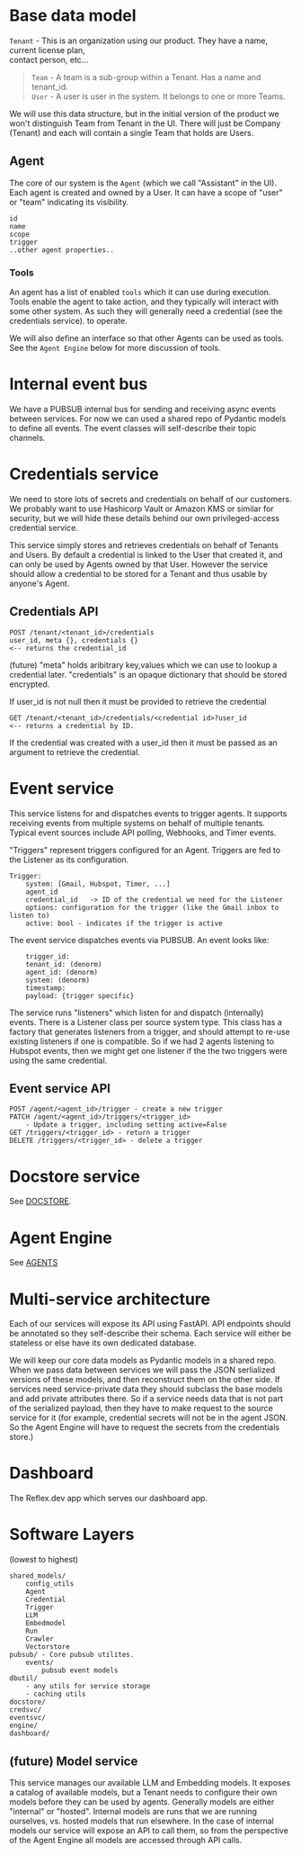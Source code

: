 # Base data model

`Tenant` - This is an organization using our product. They have a name, current license plan,  
contact person, etc...  
>    `Team` - A team is a sub-group within a Tenant. Has a name and tenant_id.  
>        `User` - A user is user in the system. It belongs to one or more Teams.

We will use this data structure, but in the initial version of the product we won't 
distinguish Team from Tenant in the UI. There will just be Company (Tenant) and
each will contain a single Team that holds are Users.

## Agent

The core of our system is the `Agent` (which we call "Assistant" in the UI).
Each agent is created and owned by a User. It can have a scope of "user" or "team"
indicating its visibility.

    id
    name
    scope
    trigger
    ..other agent properties..

### Tools

An agent has a list of enabled `tools` which it can use during execution. Tools enable
the agent to take action, and they typically will interact with some other system. As such
they will generally need a credential (see the credentials service). to operate.

We will also define an interface so that other Agents can be used as tools. See
the `Agent Engine` below for more discussion of tools.

# Internal event bus

We have a PUBSUB internal bus for sending and receiving async events between services.
For now we can used a shared repo of Pydantic models to define all events. The
event classes will self-describe their topic channels.

# Credentials service

We need to store lots of secrets and credentials on behalf of our customers. We probably want
to use Hashicorp Vault or Amazon KMS or similar for security, but we will hide these details
behind our own privileged-access credential service.

This service simply stores and retrieves credentials on behalf of Tenants and Users. By
default a credential is linked to the User that created it, and can only be used by Agents
owned by that User. However the service should allow a credential to be stored for a Tenant
and thus usable by anyone's Agent.

## Credentials API

    POST /tenant/<tenant_id>/credentials
    user_id, meta {}, credentials {}
    <-- returns the credential_id

(future) "meta" holds aribitrary key,values which we can use to lookup a credential later. "credentials" is an opaque dictionary that should be stored encrypted.

If user_id is not null then it must be provided to retrieve the credential

    GET /tenant/<tenant_id>/credentials/<credential id>?user_id
    <-- returns a credential by ID. 
    
If the credential was created with a user_id then
it must be passed as an argument to retrieve the credential.


# Event service

This service listens for and dispatches events to trigger agents. It supports receiving
events from multiple systems on behalf of multiple tenants. Typical event sources include API polling, Webhooks, and Timer events.

"Triggers" represent triggers configured for an Agent. Triggers are fed to the Listener
as its configuration.

```
Trigger:
    system: [Gmail, Hubspot, Timer, ...]
    agent_id
    credential_id   -> ID of the credential we need for the Listener
    options: configuration for the trigger (like the Gmail inbox to listen to)
    active: bool - indicates if the trigger is active
```

The event service dispatches events via PUBSUB. An event looks like:
```
    trigger_id:
    tenant_id: (denorm)
    agent_id: (denorm)
    system: (denorm)
    timestamp:
    payload: {trigger specific}
```

The service runs "listeners" which listen for and dispatch (internally) events. There
is a Listener class per source system type. This class has a factory that generates
listeners from a trigger, and should attempt to re-use existing listeners if one
is compatible. So if we had 2 agents listening to Hubspot events, then we might get
one listener if the the two triggers were using the same credential.

## Event service API

```
POST /agent/<agent_id>/trigger - create a new trigger
PATCH /agent/<agent_id>/triggers/<trigger_id>
    - Update a trigger, including setting active=False
GET /triggers/<trigger_id> - return a trigger
DELETE /triggers/<trigger_id> - delete a trigger
```

# Docstore service

See [DOCSTORE](DOCSTORE.md).

# Agent Engine

See [AGENTS](AGENTS.md#agent-engine-service)

# Multi-service architecture

Each of our services will expose its API using FastAPI. API endpoints should be
annotated so they self-describe their schema. Each service will either be
stateless or else have its own dedicated database.

We will keep our core data models as Pydantic models in a shared repo. When we pass data 
between services we will pass the JSON serlialized versions of these models, and then
reconstruct them on the other side. If services need service-private data they should
subclass the base models and add private attributes there. So if a service needs data that is
not part of the serialized payload, then they have to make request to the source
service for it (for example, credential secrets will not be in the agent JSON. So
the Agent Engine will have to request the secrets from the credentials store.)

# Dashboard

The Reflex.dev app which serves our dashboard app.

# Software Layers
(lowest to highest)
```
shared_models/
    config_utils
    Agent
    Credential
    Trigger
    LLM
    Embedmodel
    Run
    Crawler
    Vectorstore
pubsub/ - Core pubsub utilites.
    events/
        pubsub event models
dbutil/
    - any utils for service storage
    - caching utils    
docstore/
credsvc/
eventsvc/
engine/
dashboard/
```

## (future) Model service

This service manages our available LLM and Embedding models. It exposes a catalog
of available models, but a Tenant needs to configure their own models before they
can be used by agents. Generally models are either "internal" or "hosted". Internal
models are runs that we are running ourselves, vs. hosted models that run elsewhere.
In the case of internal models our service will expose an API to call them, so
from the perspective of the Agent Engine all models are accessed through API calls.



